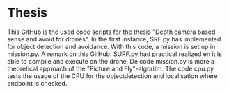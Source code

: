# Thesis
This GitHub is the used code scripts for the thesis "Depth camera based sense and avoid for drones".
In the first instance, SRF.py has implemented for object detection and avoidance.
With this code, a mission is set up in mission.py.
A remark on this GitHub: SURF.py had practical realized en it is able to compile and execute on the drone. De code mission.py is more a theoretical approach of the "Picture and Fly"-algoritm. 
The code cpu.py tests the usage of the CPU for the objectdetection and localisation where endpoint is checked.
